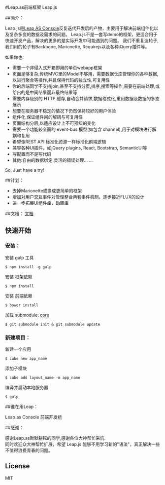 #Leap.as前端框架 Leap.js

##简介：

Leap.js是[Leap AS Console](https://console.leap.as)反复迭代开发后的产物，主要用于解决前端组件化以及复杂多变的数据及需求的问题。
Leap.js不是一套写demo的框架，更适合用于快速开发产品，解决的更多的是实际开发中可能遇到的问题。
我们不重复造轮子,我们用的轮子有Backbone, Marionette, Requirejs以及各种jQuery插件等。

如果你也:
  
- 需要一个非侵入式开箱即用的单页webapp框架
- 页面足够复杂,传统MVC里的Model不够用，需要数据仓库管理你的各种数据,以进行聚合等操作,并且保持代码的独立性,可复用性
- 你的后端同学不支持join,甚至不支持分页,排序,搜索等操作,需要在前端处理,或给出的是中间结果而非最终结果等
- 需要内存级别的 HTTP 缓存,自动合并请求,数据格式化,重用数据及数据的多态展示
- 想要在服务器不稳定的情况下仍然保持较好的用户体验
- 组件化,保证组件间的解耦与可复用性
- 页面结构分层,以适应设计上不可预知的变化
- 需要一个功能较全面的 event-bus 模型(如包含 channel),用于对模块进行解耦和复用
- 希望像REST API 标准化资源一样标准化前端逻辑
- 兼容各种UI插件，如jQuery plugins, React, Bootstrap, SemanticUI等
- 写配置而不是写代码
- 其他:自由的数据绑定,灵活的错误处理...
...

So, Just have a try!


##计划：
- 去掉Marionette或换成更简单的框架
- 增加对用户交互事件对管理整合两套事件机制，逐步接近FLUX的设计
- 进一步拓展UI组件库，动画库


##文档：
[文档](https://gitcafe.com/Potato/Cube.js/wiki/API%E6%96%87%E6%A1%A3#wiki)

 
## 快速开始

### 安装：  
安装 gulp 工具  
```  
$ npm install -g gulp    
```  
安装 框架依赖  
```
$ npm install 
```  
安装 前端依赖  
```  
$ bower install
```  
加载 submodule: [core](https://github.com/LeapAppServices/leap.js-core)  
```  
$ git submodule init & git submodule update
```  
### 新建项目：  
新建一个应用   
```
$ cube new app_name
```  
添加子模块  
```
$ cube add layout_name -m app_name
```  
编译并启动本地服务器  
```
$ gulp
```

##谁在用Leap：

Leap.as Console 前端开发组

##感谢：

感谢Leap.as默默耕耘的同学,感谢各位大神帮忙采坑.  
同时欢迎众大神帮忙扩展，希望 Leap.js 能够不用学习新的"语法"，真正解决一些不值得浪费青春的问题。   

## License

MIT